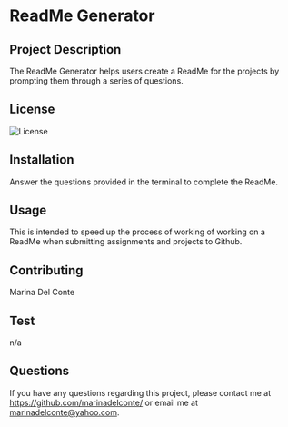 
# ReadMe Generator

## Project Description
The ReadMe Generator helps users create a ReadMe for the projects by prompting them through a series of questions.

## License
![License](https://img.shields.io/badge/jenkins-%232C5263.svg?style=for-the-badge&logo=jenkins&logoColor=white)

## Installation
Answer the questions provided in the terminal to complete the ReadMe.

## Usage
This is intended to speed up the process of working of working on a ReadMe when submitting assignments and projects to Github.

## Contributing
Marina Del Conte

## Test
n/a

## Questions
If you have any questions regarding this project, please contact me at https://github.com/marinadelconte/ or email me at marinadelconte@yahoo.com.

